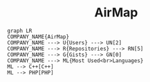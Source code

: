 <h1 align="center">AirMap</h1>

```mermaid
graph LR
COMPANY_NAME{AirMap}
COMPANY_NAME ---> U{Users} ---> UN[2]
COMPANY_NAME ---> R{Repositories} ---> RN[5]
COMPANY_NAME ---> G{Gists} ---> GN[0]
COMPANY_NAME ---> ML{Most Used<br>Languages}
ML --> C++[C++]
ML --> PHP[PHP]
```
